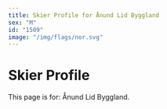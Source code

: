 ```yaml
---
title: Skier Profile for Ånund Lid Byggland
sex: "M"
id: "1509"
image: "/img/flags/nor.svg" 
---
```


# Skier Profile

This page is for: Ånund Lid Byggland.
    